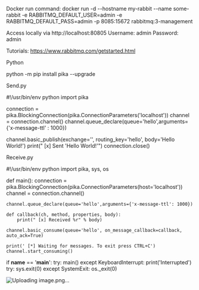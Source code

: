 Docker run command: 
	docker run -d --hostname my-rabbit --name some-rabbit -e RABBITMQ_DEFAULT_USER=admin -e RABBITMQ_DEFAULT_PASS=admin -p 8085:15672 rabbitmq:3-management
	
	
Access locally via http://localhost:80805
Username: admin
Password: admin



Tutorials: https://www.rabbitmq.com/getstarted.html


Python

python -m pip install pika --upgrade

Send.py

#!/usr/bin/env python
import pika

connection = pika.BlockingConnection(pika.ConnectionParameters('localhost'))
channel = connection.channel()
channel.queue_declare(queue='hello',arguments={'x-message-ttl' : 1000})

channel.basic_publish(exchange='',
                      routing_key='hello',
                      body='Hello World!')
print(" [x] Sent 'Hello World!'")
connection.close()


Receive.py

#!/usr/bin/env python
import pika, sys, os

def main():
    connection = pika.BlockingConnection(pika.ConnectionParameters(host='localhost'))
    channel = connection.channel()

    channel.queue_declare(queue='hello',arguments={'x-message-ttl': 1000})

    def callback(ch, method, properties, body):
        print(" [x] Received %r" % body)

    channel.basic_consume(queue='hello', on_message_callback=callback, auto_ack=True)

    print(' [*] Waiting for messages. To exit press CTRL+C')
    channel.start_consuming()

if __name__ == '__main__':
    try:
        main()
    except KeyboardInterrupt:
        print('Interrupted')
        try:
            sys.exit(0)
        except SystemExit:
            os._exit(0)















![Uploading image.png…]()
